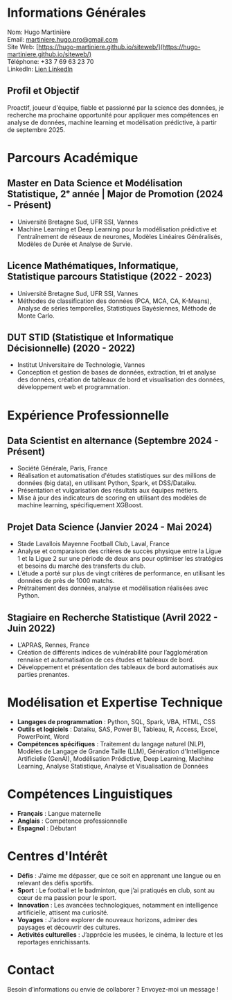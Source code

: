 # Informations Générales
Nom: Hugo Martinière  
Email: martiniere.hugo.pro@gmail.com  
Site Web: [https://hugo-martiniere.github.io/siteweb/](https://hugo-martiniere.github.io/siteweb/)  
Téléphone: +33 7 69 63 23 70  
LinkedIn: [Lien LinkedIn](#)  

## Profil et Objectif
Proactif, joueur d'équipe, fiable et passionné par la science des données, je recherche ma prochaine opportunité pour appliquer mes compétences en analyse de données, machine learning et modélisation prédictive, à partir de septembre 2025.  

# Parcours Académique
## Master en Data Science et Modélisation Statistique, 2ᵉ année | Major de Promotion (2024 - Présent)
- Université Bretagne Sud, UFR SSI, Vannes  
- Machine Learning et Deep Learning pour la modélisation prédictive et l'entraînement de réseaux de neurones, Modèles Linéaires Généralisés, Modèles de Durée et Analyse de Survie.  

## Licence Mathématiques, Informatique, Statistique parcours Statistique (2022 - 2023)
- Université Bretagne Sud, UFR SSI, Vannes  
- Méthodes de classification des données (PCA, MCA, CA, K-Means), Analyse de séries temporelles, Statistiques Bayésiennes, Méthode de Monte Carlo.  

## DUT STID (Statistique et Informatique Décisionnelle) (2020 - 2022)
- Institut Universitaire de Technologie, Vannes  
- Conception et gestion de bases de données, extraction, tri et analyse des données, création de tableaux de bord et visualisation des données, développement web et programmation.  

# Expérience Professionnelle
## Data Scientist en alternance (Septembre 2024 - Présent)
- Société Générale, Paris, France  
- Réalisation et automatisation d'études statistiques sur des millions de données (big data), en utilisant Python, Spark, et DSS/Dataiku.  
- Présentation et vulgarisation des résultats aux équipes métiers.  
- Mise à jour des indicateurs de scoring en utilisant des modèles de machine learning, spécifiquement XGBoost.  

## Projet Data Science (Janvier 2024 - Mai 2024)
- Stade Lavallois Mayenne Football Club, Laval, France  
- Analyse et comparaison des critères de succès physique entre la Ligue 1 et la Ligue 2 sur une période de deux ans pour optimiser les stratégies et besoins du marché des transferts du club.  
- L’étude a porté sur plus de vingt critères de performance, en utilisant les données de près de 1000 matchs.  
- Prétraitement des données, analyse et modélisation réalisées avec Python.  

## Stagiaire en Recherche Statistique (Avril 2022 - Juin 2022)
- L’APRAS, Rennes, France  
- Création de différents indices de vulnérabilité pour l’agglomération rennaise et automatisation de ces études et tableaux de bord.  
- Développement et présentation des tableaux de bord automatisés aux parties prenantes.  

# Modélisation et Expertise Technique
- **Langages de programmation** : Python, SQL, Spark, VBA, HTML, CSS  
- **Outils et logiciels** : Dataiku, SAS, Power BI, Tableau, R, Access, Excel, PowerPoint, Word  
- **Compétences spécifiques** : Traitement du langage naturel (NLP), Modèles de Langage de Grande Taille (LLM), Génération d'Intelligence Artificielle (GenAI), Modélisation Prédictive, Deep Learning, Machine Learning, Analyse Statistique, Analyse et Visualisation de Données  

# Compétences Linguistiques
- **Français** : Langue maternelle  
- **Anglais** : Compétence professionnelle  
- **Espagnol** : Débutant  

# Centres d'Intérêt
- **Défis** : J’aime me dépasser, que ce soit en apprenant une langue ou en relevant des défis sportifs.  
- **Sport** : Le football et le badminton, que j’ai pratiqués en club, sont au cœur de ma passion pour le sport.  
- **Innovation** : Les avancées technologiques, notamment en intelligence artificielle, attisent ma curiosité.  
- **Voyages** : J’adore explorer de nouveaux horizons, admirer des paysages et découvrir des cultures.  
- **Activités culturelles** : J’apprécie les musées, le cinéma, la lecture et les reportages enrichissants.  

# Contact
Besoin d’informations ou envie de collaborer ? Envoyez-moi un message !  
